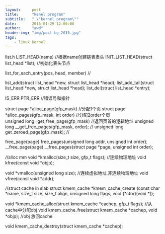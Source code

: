 ```yaml
---
layout:     post
title:      "kenel program"
subtitle:   " \"kernel program\""
date:       2015-01-29 12:00:00
author:     "awd"
header-img: "img/post-bg-2015.jpg"
tags:
    - linux kernel
---
```

list.h
LIST_HEAD(name)								//根据name创建链表表头
INIT_LIST_HEAD(struct list_head *list);		//初始化表头节点

list_for_each_entry(pos, head, member)		//

list_add(struct list_head *new, struct list_head *head);
list_add_tail(struct list_head *new, struct list_head *head);
list_del(struct list_head *entry);


IS_ERR
PTR_ERR   //错误号和指针


struct page *alloc_page(gfp_mask)					//分配1个页
struct page *alloc_pages(gfp_mask, int order) 		//分配2order个页	
unsigned long _get_free_page(gfp_mask)				//返回页首的逻辑地址
unsigned long __get_free_pages(gfp_mask, order);	//
unsigned long get_zeroed_page(gfp_mask);			//

free_page(page)
free_pages(unsigned long addr, unsigned int order);
__free_page(page)
__free_pages(struct page *page, unsigned int order);

//alloc mm
void *kmalloc(size_t size, gfp_t flags);			//连续物理地址
void kfree(const void *objp);

void *vmalloc(unsigned long size);					//连续虚拟地址,非连续物理地址
void vfree(const void *addr);


//struct cache in slab
struct kmem_cache *kmem_cache_create (const char *name, size_t size, size_t align,
	unsigned long flags, void (*ctor)(void *));
	
void *kmem_cache_alloc(struct kmem_cache *cachep, gfp_t flags);			//从cache中分配obj
void kmem_cache_free(struct kmem_cache *cachep, void *objp);			//obj 放回cache

void kmem_cache_destroy(struct kmem_cache *cachep);


